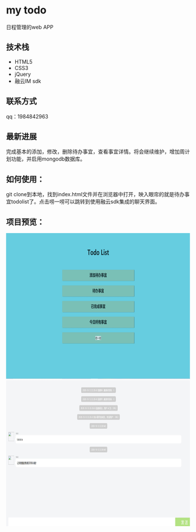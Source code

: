 # my todo

日程管理的web APP

## 技术栈

- HTML5
- CSS3
- jQuery
- 融云IM sdk


## 联系方式

qq：1984842963

## 最新进展

完成基本的添加，修改，删除待办事宜，查看事宜详情。将会继续维护，增加周计划功能，并启用mongodb数据库。

## 如何使用：

git clone到本地，找到index.html文件并在浏览器中打开，映入眼帘的就是待办事宜todolist了。点击唠一唠可以跳转到使用融云sdk集成的聊天界面。

## 项目预览：

<img src="啦啦队/image/1.jpg" height=400px />

<img src="啦啦队/image/2.jpg" height=400px />